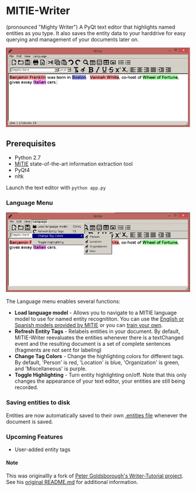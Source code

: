 # MITIE-Writer
(pronounced "Mighty Writer") A PyQt text editor that highlights named entities as you type.  It also saves the entity data to your harddrive for easy querying and management of your documents later on.

![Early Function Example](https://github.com/nickstanisha/MITIE-Writer/blob/master/screenshots/mitie_1.PNG)

## Prerequisites
* Python 2.7
* [MITIE](https://github.com/mit-nlp/MITIE) state-of-the-art information extraction tool
* PyQt4
* nltk

Launch the text editor with `python app.py`

### Language Menu
![Loading a language Model](https://github.com/nickstanisha/MITIE-Writer/blob/master/screenshots/loadMITIE.PNG)

The Language menu enables several functions:
* **Load language model** - Allows you to navigate to a MITIE language model to use for named entity recognititon.  You can use the [English or Spanish models provided by MITIE](https://github.com/mit-nlp/MITIE#initial-setup) or you can [train your own](https://github.com/mit-nlp/MITIE/blob/master/examples/python/train_ner.py).
* **Refresh Entity Tags** - Relabels entities in your document.  By default, MITIE-Writer reevaluates the entities whenever there is a textChanged event and the resulting document is a set of complete sentences (fragments are not sent for labeling)
* **Change Tag Colors** - Change the highlighting colors for different tags.  By default, 'Person' is red, 'Location' is blue, 'Organization' is green, and 'Miscellaneous' is purple.
* **Toggle Highlighting** - Turn entity highlighting on/off.  Note that this only changes the appearance of your text editor, your entities are still being recorded.

### Saving entities to disk
Entities are now automatically saved to their own [.entities file](https://github.com/nickstanisha/MITIE-Writer/wiki/.entities-file) whenever the document is saved.

### Upcoming Features
* User-added entity tags


#### Note
This was originallly a fork of [Peter Goldsborough's Writer-Tutorial project](https://github.com/goldsborough/Writer-Tutorial).  See his [original README.md](https://github.com/goldsborough/Writer-Tutorial/blob/master/README.md) for additional information.
